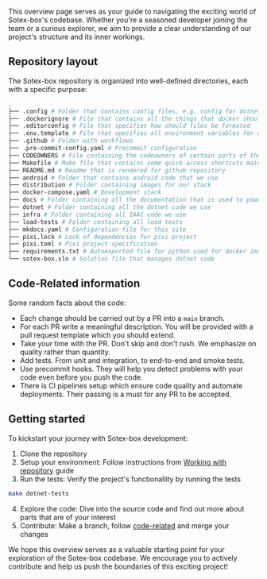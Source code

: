 This overview page serves as your guide to navigating the exciting world of Sotex-box's codebase. Whether you're a seasoned developer joining the team or a curious explorer, we aim to provide a clear understanding of our project's structure and its inner workings.

## Repository layout

The Sotex-box repository is organized into well-defined directories, each with a specific purpose:
<!-- To update the list bellow run in root directory:
tree . -L 1 -a
Remember to remove .gitignored files if they render-->
```bash
.
├── .config # Folder that contains config files, e.g. config for dotnet tools
├── .dockerignore # File that contains all the things that docker should include in the build process
├── .editorconfig # File that specifies how should files be formated
├── .env.template # File that specifies all environment variables for docker
├── .github # Folder with workflows
├── .pre-commit-config.yaml # Precommit configuration
├── CODEOWNERS # File containing the codeowners of certain parts of the repository
├── Makefile # Make file that contains some quick-access shortcuts maintained by the team
├── README.md # Readme that is rendered for github repository
├── android # Folder that contains android code that we use
├── distribution # Folder containing images for our stack
├── docker-compose.yaml # Development stack
├── docs # Folder containing all the documentation that is used to power this site
├── dotnet # Folder containing all the dotnet code we use
├── infra # Folder containing all IAAC code we use
├── load-tests # Folder containing all load tests
├── mkdocs.yaml # Configuration file for this site
├── pixi.lock # Lock of dependencies for pixi project
├── pixi.toml # Pixi project specification
├── requirements.txt # Autoexported file for python used for docker images based of scripts
└── sotex-box.sln # Solution file that manages dotnet code
```

## Code-Related information
Some random facts about the code:

* Each change should be carried out by a PR into a `main` branch.
* For each PR write a meaningful description. You will be provided with a pull request template which you should extend.
* Take your time with the PR. Don't skip and don't rush. We emphasize on quality rather than quantity.
* Add tests. From unit and integration, to end-to-end and smoke tests.
* Use precommit hooks. They will help you detect problems with your code even before you push the code.
* There is CI pipelines setup which ensure code quality and automate deployments. Their passing is a must for any PR to be accepted.

## Getting started
To kickstart your journey with Sotex-box development:

1. Clone the repository
2. Setup your environment: Follow instructions from [Working with repository](/repository/working-with-repository.html) guide
3. Run the tests: Verify the project's functionallity by running the tests
```bash
make dotnet-tests
```
4. Explore the code: Dive into the source code and find out more about parts that are of your interest
5. Contribute: Make a branch, follow [code-related](#code-related-information) and merge your changes

We hope this overview serves as a valuable starting point for your exploration of the Sotex-box codebase. We  encourage you to actively contribute and help us push the boundaries of this exciting project!
